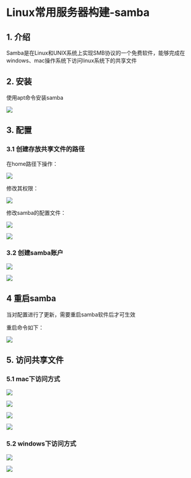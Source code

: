 # Linux常用服务器构建-samba

## 1. 介绍

Samba是在Linux和UNIX系统上实现SMB协议的一个免费软件，能够完成在windows、mac操作系统下访问linux系统下的共享文件

## 2. 安装

使用apt命令安装samba

![](/assets/Snip20161218_1.png)

## 3. 配置

### 3.1 创建存放共享文件的路径

在home路径下操作：

![](/assets/Snip20161218_2.png)

修改其权限：

![](/assets/Snip20161218_4.png)

修改samba的配置文件：

![](/assets/Snip20161218_5.png)

![](/assets/Snip20161219_121.png)

### 3.2 创建samba账户

![](/assets/Snip20161218_7.png)

![](/assets/Snip20161218_17.png)

## 4 重启samba

当对配置进行了更新，需要重启samba软件后才可生效

重启命令如下：

![](/assets/Snip20161218_20.png)

## 5. 访问共享文件

### 5.1 mac下访问方式

![](/assets/Snip20161218_11.png)

![](/assets/Snip20161218_13.png)

![](/assets/Snip20161218_14.png)

![](/assets/Snip20161218_16.png)

### 5.2 windows下访问方式

![](/assets/Snip20161218_18.png)

![](/assets/Snip20161218_19.png)